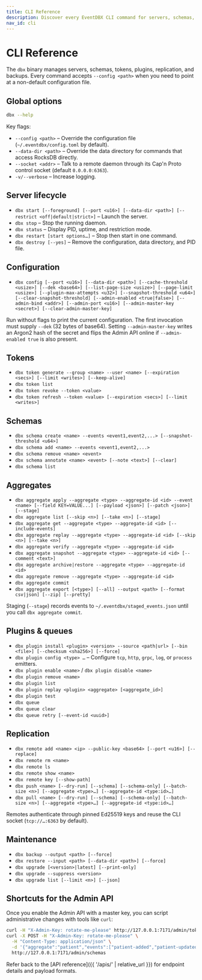 ```yaml
---
title: CLI Reference
description: Discover every EventDBX CLI command for servers, schemas, tokens, and aggregates.
nav_id: cli
---
```


# CLI Reference

The `dbx` binary manages servers, schemas, tokens, plugins, replication, and backups. Every command accepts `--config <path>` when you need to point at a non-default configuration file.

## Global options

```bash
dbx --help
```

Key flags:

- `--config <path>` – Override the configuration file (`~/.eventdbx/config.toml` by default).
- `--data-dir <path>` – Override the data directory for commands that access RocksDB directly.
- `--socket <addr>` – Talk to a remote daemon through its Cap'n Proto control socket (default `0.0.0.0:6363`).
- `-v/--verbose` – Increase logging.

## Server lifecycle

- `dbx start [--foreground] [--port <u16>] [--data-dir <path>] [--restrict <off|default|strict>]` – Launch the server.
- `dbx stop` – Stop the running daemon.
- `dbx status` – Display PID, uptime, and restriction mode.
- `dbx restart [start options…]` – Stop then start in one command.
- `dbx destroy [--yes]` – Remove the configuration, data directory, and PID file.

## Configuration

- `dbx config [--port <u16>] [--data-dir <path>] [--cache-threshold <usize>] [--dek <base64>] [--list-page-size <usize>] [--page-limit <usize>] [--plugin-max-attempts <u32>] [--snapshot-threshold <u64>] [--clear-snapshot-threshold] [--admin-enabled <true|false>] [--admin-bind <addr>] [--admin-port <u16>] [--admin-master-key <secret>] [--clear-admin-master-key]`

Run without flags to print the current configuration. The first invocation must supply `--dek` (32 bytes of base64). Setting `--admin-master-key` writes an Argon2 hash of the secret and flips the Admin API online if `--admin-enabled true` is also present.

## Tokens

- `dbx token generate --group <name> --user <name> [--expiration <secs>] [--limit <writes>] [--keep-alive]`
- `dbx token list`
- `dbx token revoke --token <value>`
- `dbx token refresh --token <value> [--expiration <secs>] [--limit <writes>]`

## Schemas

- `dbx schema create <name> --events <event1,event2,...> [--snapshot-threshold <u64>]`
- `dbx schema add <name> --events <event1,event2,...>`
- `dbx schema remove <name> <event>`
- `dbx schema annotate <name> <event> [--note <text>] [--clear]`
- `dbx schema list`

## Aggregates

- `dbx aggregate apply --aggregate <type> --aggregate-id <id> --event <name> [--field KEY=VALUE...] [--payload <json>] [--patch <json>] [--stage]`
- `dbx aggregate list [--skip <n>] [--take <n>] [--stage]`
- `dbx aggregate get --aggregate <type> --aggregate-id <id> [--include-events]`
- `dbx aggregate replay --aggregate <type> --aggregate-id <id> [--skip <n>] [--take <n>]`
- `dbx aggregate verify --aggregate <type> --aggregate-id <id>`
- `dbx aggregate snapshot --aggregate <type> --aggregate-id <id> [--comment <text>]`
- `dbx aggregate archive|restore --aggregate <type> --aggregate-id <id>`
- `dbx aggregate remove --aggregate <type> --aggregate-id <id>`
- `dbx aggregate commit`
- `dbx aggregate export [<type>] [--all] --output <path> [--format csv|json] [--zip] [--pretty]`

Staging (`--stage`) records events to `~/.eventdbx/staged_events.json` until you call `dbx aggregate commit`.

## Plugins & queues

- `dbx plugin install <plugin> <version> --source <path|url> [--bin <file>] [--checksum <sha256>] [--force]`
- `dbx plugin config <type> …` – Configure `tcp`, `http`, `grpc`, `log`, or `process` emitters.
- `dbx plugin enable <name>` / `dbx plugin disable <name>`
- `dbx plugin remove <name>`
- `dbx plugin list`
- `dbx plugin replay <plugin> <aggregate> [<aggregate_id>]`
- `dbx plugin test`
- `dbx queue`
- `dbx queue clear`
- `dbx queue retry [--event-id <uuid>]`

## Replication

- `dbx remote add <name> <ip> --public-key <base64> [--port <u16>] [--replace]`
- `dbx remote rm <name>`
- `dbx remote ls`
- `dbx remote show <name>`
- `dbx remote key [--show-path]`
- `dbx push <name> [--dry-run] [--schema] [--schema-only] [--batch-size <n>] [--aggregate <type>…] [--aggregate-id <type:id>…]`
- `dbx pull <name> [--dry-run] [--schema] [--schema-only] [--batch-size <n>] [--aggregate <type>…] [--aggregate-id <type:id>…]`

Remotes authenticate through pinned Ed25519 keys and reuse the CLI socket (`tcp://…:6363` by default).

## Maintenance

- `dbx backup --output <path> [--force]`
- `dbx restore --input <path> [--data-dir <path>] [--force]`
- `dbx upgrade [<version>|latest] [--print-only]`
- `dbx upgrade --suppress <version>`
- `dbx upgrade list [--limit <n>] [--json]`

## Shortcuts for the Admin API

Once you enable the Admin API with a master key, you can script administrative changes with tools like `curl`:

```bash
curl -H "X-Admin-Key: rotate-me-please" http://127.0.0.1:7171/admin/tokens
curl -X POST -H "X-Admin-Key: rotate-me-please" \
  -H "Content-Type: application/json" \
  -d '{"aggregate":"patient","events":["patient-added","patient-updated"]}' \
  http://127.0.0.1:7171/admin/schemas
```

Refer back to the [API reference]({{ '/apis/' | relative_url }}) for endpoint details and payload formats.
